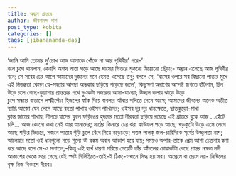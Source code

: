 ```yaml
---
title: অঘ্রান প্রান্তরে
author: জীবনানন্দ দাশ
post_type: kobita
categories: []
tags: [jibanananda-das]
---
```

‘জানি আমি তোমার দু’চোখ আজ আমাকে খোঁজে না 
আর পৃথিবীর’ পরে-’        
বলে চুপে থামলাম, কেবলি অশত্থ পাতা পড়ে আছে ঘাসের ভিতরে
শুকনো মিয়োনো ছেঁড়া;- অঘ্রান এসেছে আজ পৃথিবীর বনে;
সে সবের ঢের আগে আমাদের দুজনের মনে
হেমন্ত এসেছে তবু; বললে সে, ‘ঘাসের ওপরে সব বিছানো পাতার
মুখে এই নিস্তব্ধতা কেমন যে-সন্ধ্যার আবছা অন্ধকার
ছড়িয়ে পড়েছে জলে’; কিছুক্ষণ অঘ্রাণের অস্পষ্ট জগতে
হাঁটলাম, চিল উড়ে চলে গেছে-কুয়াশার প্রান্তরের পথে
দুএকটা সজারুর আসা-যাওয়া; উচ্ছল কলার ঝাড়ে উড়ে   
চুপে সন্ধ্যার বাতাসে
লক্ষ্মীপেঁচা হিজলের ফাঁক দিয়ে বাবলার আঁধার গলিতে নেমে আসে;
আমাদের জীবনের অনেক অতীত ব্যাপ্তি আজো যেন
লেগে আছে বহতা পাখায়
ওইসব পাখিদের;  ওইসব দূর দূর ধানক্ষেতে, ছাতকুড়ো-মাখা  
ক্লান্ত জামের শাখায়; 
নীলচে ঘাসের ফুলে ফড়িঙের হৃদয়ের মতো নীরবতা
ছড়িয়ে রয়েছে এই প্রান্তরে বুকে আজ ...হেঁটে চলি... আজ কোনো কথা
নেই আর আমাদের; মাঠের কিনারে ঢের ঝরা ঝাউফল
পড়ে আছে; খড়কুটো উড়ে এসে লেগে আছে শড়ির ভিতরে,
সজনে পাতার গুঁড়ি চুলে বেঁধে গিয়ে নড়েচড়ে;
পতঙ্গ পালক্ জল-চারিদিকে সূর্যের উজ্জ্বলতা নাশ;
আলেয়ার মতো ওই ধানগুলো নড়ে শূন্যে কী রকম অবাধ আকাশ
হয়ে যায়; সময়ও অপার-তাকে প্রেম আশা চেতনার কণা
ধরে আছে বলে সে-ও সনাতন;-কিন্তু এই ব্যর্থ ধারণা
সরিয়ে মেয়েটি তাঁর আঁচলের চোরাকাঁটা বেছে
প্রান্তর নক্ষত্র নদী আকাশের থেকে সরে গেছে
যেই স্পষ্ট নির্লিপ্তিতে-তাই-ই ঠিক;-ওখানে সিগ্ধ হয় সব।
অপ্রেমে বা প্রেমে নয়- নিখিলের বৃক্ষ নিজ বিকাশে নীরব।